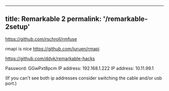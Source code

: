 -------------------------------
title: Remarkable 2
permalink: '/remarkable-2setup'
-------------------------------

https://github.com/rschroll/rmfuse

rmapi is nice
https://github.com/juruen/rmapi

https://github.com/ddvk/remarkable-hacks

Password: GGwPxt8pcm
IP address: 192.168.1.222
IP address: 10.11.99.1

(If you can't see both ip addresses consider switching the cable and/or usb port.)
